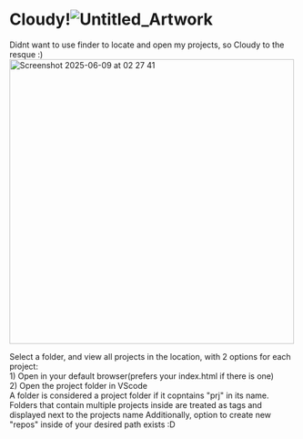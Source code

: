 # Cloudy!![Untitled_Artwork](https://github.com/user-attachments/assets/6b7e40c3-bcac-4826-b0ea-2395fd23deb4)

Didnt want to use finder to locate and open my projects, so Cloudy to the resque :)
<img width="500" alt="Screenshot 2025-06-09 at 02 27 41" src="https://github.com/user-attachments/assets/04c6d0d2-17d1-4bb6-bfeb-bc7360e0d646" />

Select a folder, and view all projects in the location, with 2 options for each project: <br>1) Open in your default browser(prefers your index.html if there is one)<br>2) Open the project folder in VScode
<br>
A folder is considered a project folder if it copntains "prj" in its name.<br>
Folders that contain multiple projects inside are treated as tags and displayed next to the projects name
Additionally, option to create new "repos" inside of your desired path exists :D
